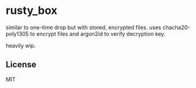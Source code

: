 # rusty_box

similar to one-time drop but with stored, encrypted files.
uses chacha20-poly1305 to encrypt files and argon2id to verify decryption key.

heavily wip. 

## License
MIT